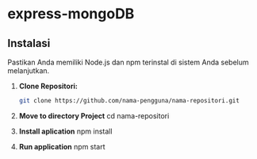 # express-mongoDB


## Instalasi

Pastikan Anda memiliki Node.js dan npm terinstal di sistem Anda sebelum melanjutkan.

1. **Clone Repositori:**
   ```bash
   git clone https://github.com/nama-pengguna/nama-repositori.git
   
2. **Move to directory Project**
   cd nama-repositori

3. **Install aplication**
   npm install

4. **Run application**
   npm start
